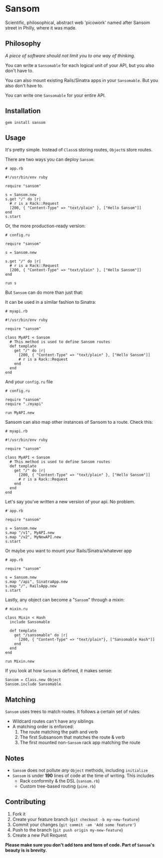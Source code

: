 Sansom
===

Scientific, philosophical, abstract web 'picowork' named after Sansom street in Philly, where it was made.

Philosophy
-

*A piece of software should not limit you to one way of thinking.*

You can write a `Sansomable` for each logical unit of your API, but you also don't have to.

You can also mount existing Rails/Sinatra apps in your `Sansomable`. But you also don't have to.

You can write one `Sansomable` for your entire API.

Installation
-

`gem install sansom`

Usage
-

It's pretty simple. Instead of `Class`s storing routes, `Object`s store routes.

There are two ways you can deploy `Sansom`:

    # app.rb
    
    #!/usr/bin/env ruby

	require "sansom"

    s = Sansom.new
    s.get "/" do |r|
      # r is a Rack::Request
      [200, { "Content-Type" => "text/plain" }, ["Hello Sansom"]]
    end
    s.start

Or, the more production-ready version:

    # config.ru
    
    require "sansom"
    
    s = Sansom.new
    
    s.get "/" do |r|
      # r is a Rack::Request
      [200, { "Content-Type" => "text/plain" }, ["Hello Sansom"]]
    end
    
    run s
    
But `Sansom` can do more than just that:

It can be used in a similar fashion to Sinatra:

    # myapi.rb
    
    #!/usr/bin/env ruby
    
    require "sansom"
    
    class MyAPI < Sansom
      # This method is used to define Sansom routes
      def template
        get "/" do |r|
          [200, { "Content-Type" => "text/plain" }, ["Hello Sansom"]]
          # r is a Rack::Request
        end
      end
    end
    
And your `config.ru` file

    # config.ru
    
    require "sansom"
    require "./myapi"
    
    run MyAPI.new
    
Sansom can also map other instances of Sansom to a route. Check this:
    
    # myapi.rb
    
    #!/usr/bin/env ruby
    
    require "sansom"
    
    class MyAPI < Sansom
      # This method is used to define Sansom routes
      def template
        get "/" do |r|
          [200, { "Content-Type" => "text/plain" }, ["Hello Sansom"]]
          # r is a Rack::Request
        end
      end
    end
    
Let's say you've written a new version of your api. No problem.
    
    # app.rb
    
    require "sansom"
    
    s = Sansom.new
    s.map "/v1", MyAPI.new
    s.map "/v2", MyNewAPI.new
    s.start
    
Or maybe you want to mount your Rails/Sinatra/whatever app

    # app.rb
    
    require "sansom"
    
    s = Sansom.new
    s.map "/api", SinatraApp.new
    s.map "/", RailsApp.new
    s.start
    
Lastly, any object can become a "`Sansom`" through a mixin:

    # mixin.ru
    
    class Mixin < Hash
      include Sansomable
  
      def template
        get "/sansomable" do |r|
          [200, { "Content-Type" => "text/plain"}, ["Sansomable Hash"]]
        end
      end
    end
    
    run Mixin.new
    
If you look at how `Sansom` is defined, it makes sense:

    Sansom = Class.new Object
    Sansom.include Sansomable
    
Matching
-

`Sansom` uses trees to match routes. It follows a certain set of rules:

  - Wildcard routes can't have any siblings
  - A matching order is enforced:
  	1. The route matching the path and verb
  	2. The first Subsansom that matches the route & verb
  	3. The first mounted non-`Sansom` rack app matching the route
  

Notes
-

- `Sansom` does not pollute _any_ `Object` methods, including `initialize`
- `Sansom` is under **190** lines of code at the time of writing. This includes
	* Rack conformity & the DSL (`sansom.rb`)
	* Custom tree-based routing (`pine.rb`)

Contributing
-

1. Fork it
2. Create your feature branch (`git checkout -b my-new-feature`)
3. Commit your changes (`git commit -am 'Add some feature'`)
4. Push to the branch (`git push origin my-new-feature`)
5. Create a new Pull Request

**Please make sure you don't add tons and tons of code. Part of `Sansom`'s beauty is is brevity.**